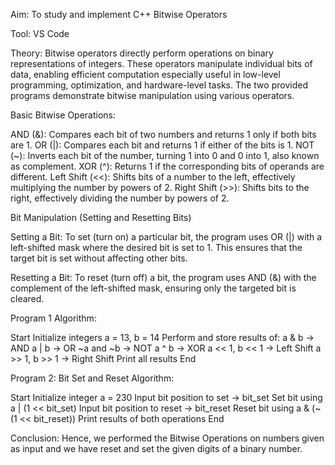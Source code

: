 Aim: To study and implement C++ Bitwise Operators

Tool: VS Code

Theory:
Bitwise operators directly perform operations on binary representations of integers. These operators manipulate individual bits of data, enabling efficient computation especially useful in low-level programming, optimization, and hardware-level tasks. The two provided programs demonstrate bitwise manipulation using various operators.

Basic Bitwise Operations:

AND (&): Compares each bit of two numbers and returns 1 only if both bits are 1.
OR (|): Compares each bit and returns 1 if either of the bits is 1.
NOT (~): Inverts each bit of the number, turning 1 into 0 and 0 into 1, also known as complement.
XOR (^): Returns 1 if the corresponding bits of operands are different.
Left Shift (<<): Shifts bits of a number to the left, effectively multiplying the number by powers of 2.
Right Shift (>>): Shifts bits to the right, effectively dividing the number by powers of 2.

Bit Manipulation (Setting and Resetting Bits)

Setting a Bit: To set (turn on) a particular bit, the program uses OR (|) with a left-shifted mask where the desired bit is set to 1. This ensures that the target bit is set without affecting other bits.

Resetting a Bit: To reset (turn off) a bit, the program uses AND (&) with the complement of the left-shifted mask, ensuring only the targeted bit is cleared.

Program 1
Algorithm:

Start
Initialize integers a = 13, b = 14
Perform and store results of:
a & b → AND
a | b → OR
~a and ~b → NOT
a ^ b → XOR
a << 1, b << 1 → Left Shift
a >> 1, b >> 1 → Right Shift
Print all results
End

Program 2: Bit Set and Reset
Algorithm:

Start
Initialize integer a = 230
Input bit position to set → bit_set
Set bit using a | (1 << bit_set)
Input bit position to reset → bit_reset
Reset bit using a & (~(1 << bit_reset))
Print results of both operations
End

Conclusion: Hence, we performed the Bitwise Operations on numbers given as input and we have reset and set the given digits of a binary number.
